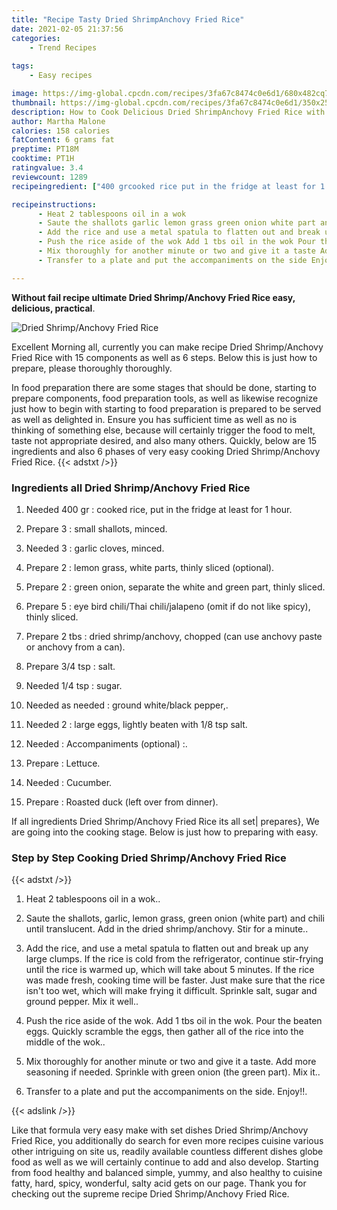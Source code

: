 ```yaml
---
title: "Recipe Tasty Dried ShrimpAnchovy Fried Rice"
date: 2021-02-05 21:37:56
categories:
    - Trend Recipes
    
tags:
    - Easy recipes

image: https://img-global.cpcdn.com/recipes/3fa67c8474c0e6d1/680x482cq70/dried-shrimpanchovy-fried-rice-recipe-main-photo.jpg
thumbnail: https://img-global.cpcdn.com/recipes/3fa67c8474c0e6d1/350x250cq70/dried-shrimpanchovy-fried-rice-recipe-main-photo.jpg
description: How to Cook Delicious Dried ShrimpAnchovy Fried Rice with 15 ingredients and 6 stages of easy cooking.
author: Martha Malone
calories: 158 calories
fatContent: 6 grams fat
preptime: PT18M
cooktime: PT1H
ratingvalue: 3.4
reviewcount: 1289
recipeingredient: ["400 grcooked rice put in the fridge at least for 1 hour", "3small shallots minced", "3garlic cloves minced", "2lemon grass white parts thinly sliced optional", "2green onion separate the white and green part thinly sliced", "5eye bird chiliThai chilijalapeno omit if do not like spicy thinly sliced", "2 tbsdried shrimpanchovy chopped can use anchovy paste or anchovy from a can", "3/4 tspsalt", "1/4 tspsugar", "as neededground whiteblack pepper", "2large eggs lightly beaten with 18 tsp salt", "Accompaniments optional ", "Lettuce", "Cucumber", "Roasted duck left over from dinner"]

recipeinstructions: 
      - Heat 2 tablespoons oil in a wok 
      - Saute the shallots garlic lemon grass green onion white part and chili until translucent Add in the dried shrimpanchovy Stir for a minute 
      - Add the rice and use a metal spatula to flatten out and break up any large clumps If the rice is cold from the refrigerator continue stirfrying until the rice is warmed up which will take about 5 minutes If the rice was made fresh cooking time will be faster Just make sure that the rice isnt too wet which will make frying it difficult Sprinkle salt sugar and ground pepper Mix it well 
      - Push the rice aside of the wok Add 1 tbs oil in the wok Pour the beaten eggs Quickly scramble the eggs then gather all of the rice into the middle of the wok 
      - Mix thoroughly for another minute or two and give it a taste Add more seasoning if needed Sprinkle with green onion the green part Mix it 
      - Transfer to a plate and put the accompaniments on the side Enjoy

---
```




**Without fail recipe ultimate Dried Shrimp/Anchovy Fried Rice easy, delicious, practical**. 


![Dried Shrimp/Anchovy Fried Rice](https://img-global.cpcdn.com/recipes/3fa67c8474c0e6d1/680x482cq70/dried-shrimpanchovy-fried-rice-recipe-main-photo.jpg "Dried Shrimp/Anchovy Fried Rice")




Excellent Morning all, currently you can make recipe Dried Shrimp/Anchovy Fried Rice with 15 components as well as 6 steps. Below this is just how to prepare, please thoroughly thoroughly.

In food preparation there are some stages that should be done, starting to prepare components, food preparation tools, as well as likewise recognize just how to begin with starting to food preparation is prepared to be served as well as delighted in. Ensure you has sufficient time as well as no is thinking of something else, because will certainly trigger the food to melt, taste not appropriate desired, and also many others. Quickly, below are 15 ingredients and also 6 phases of very easy cooking Dried Shrimp/Anchovy Fried Rice.
{{< adstxt />}}

### Ingredients all Dried Shrimp/Anchovy Fried Rice


1. Needed 400 gr : cooked rice, put in the fridge at least for 1 hour.

1. Prepare 3 : small shallots, minced.

1. Needed 3 : garlic cloves, minced.

1. Prepare 2 : lemon grass, white parts, thinly sliced (optional).

1. Prepare 2 : green onion, separate the white and green part, thinly sliced.

1. Prepare 5 : eye bird chili/Thai chili/jalapeno (omit if do not like spicy), thinly sliced.

1. Prepare 2 tbs : dried shrimp/anchovy, chopped (can use anchovy paste or anchovy from a can).

1. Prepare 3/4 tsp : salt.

1. Needed 1/4 tsp : sugar.

1. Needed as needed : ground white/black pepper,.

1. Needed 2 : large eggs, lightly beaten with 1/8 tsp salt.

1. Needed  : Accompaniments (optional) :.

1. Prepare  : Lettuce.

1. Needed  : Cucumber.

1. Prepare  : Roasted duck (left over from dinner).



If all ingredients Dried Shrimp/Anchovy Fried Rice its all set| prepares}, We are going into the cooking stage. Below is just how to preparing with easy.

### Step by Step Cooking Dried Shrimp/Anchovy Fried Rice

{{< adstxt />}}


1. Heat 2 tablespoons oil in a wok..



1. Saute the shallots, garlic, lemon grass, green onion (white part) and chili until translucent. Add in the dried shrimp/anchovy. Stir for a minute..



1. Add the rice, and use a metal spatula to flatten out and break up any large clumps. If the rice is cold from the refrigerator, continue stir-frying until the rice is warmed up, which will take about 5 minutes. If the rice was made fresh, cooking time will be faster. Just make sure that the rice isn&#39;t too wet, which will make frying it difficult. Sprinkle salt, sugar and ground pepper. Mix it well..



1. Push the rice aside of the wok. Add 1 tbs oil in the wok. Pour the beaten eggs. Quickly scramble the eggs, then gather all of the rice into the middle of the wok..



1. Mix thoroughly for another minute or two and give it a taste. Add more seasoning if needed. Sprinkle with green onion (the green part). Mix it..



1. Transfer to a plate and put the accompaniments on the side. Enjoy!!.





{{< adslink />}}

Like that formula very easy make with set dishes Dried Shrimp/Anchovy Fried Rice, you additionally do search for even more recipes cuisine various other intriguing on site us, readily available countless different dishes globe food as well as we will certainly continue to add and also develop. Starting from food healthy and balanced simple, yummy, and also healthy to cuisine fatty, hard, spicy, wonderful, salty acid gets on our page. Thank you for checking out the supreme recipe Dried Shrimp/Anchovy Fried Rice.
